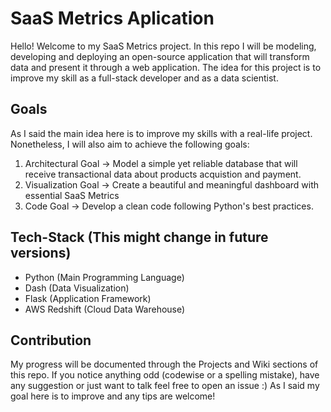 # SaaS Metrics Aplication

Hello! Welcome to my SaaS Metrics project. In this repo I will be modeling, developing and deploying an open-source application that will transform data and present it through a web application.
The idea for this project is to improve my skill as a full-stack developer and as a data scientist.

## Goals

As I said the main idea here is to improve my skills with a real-life project. Nonetheless, I will also aim to achieve the following goals:

1. Architectural Goal -> Model a simple yet reliable database that will receive transactional data about products acquistion and payment.
2. Visualization Goal -> Create a beautiful and meaningful dashboard with essential SaaS Metrics
3. Code Goal -> Develop a clean code following Python's best practices.

## Tech-Stack (This might change in future versions)

- Python (Main Programming Language)
- Dash (Data Visualization)
- Flask (Application Framework)
- AWS Redshift (Cloud Data Warehouse)

## Contribution

My progress will be documented through the Projects and Wiki sections of this repo. If you notice anything odd (codewise or a spelling mistake), have any suggestion or just want to talk feel free to open an issue :) As I said my goal here is to improve and any tips are welcome!
